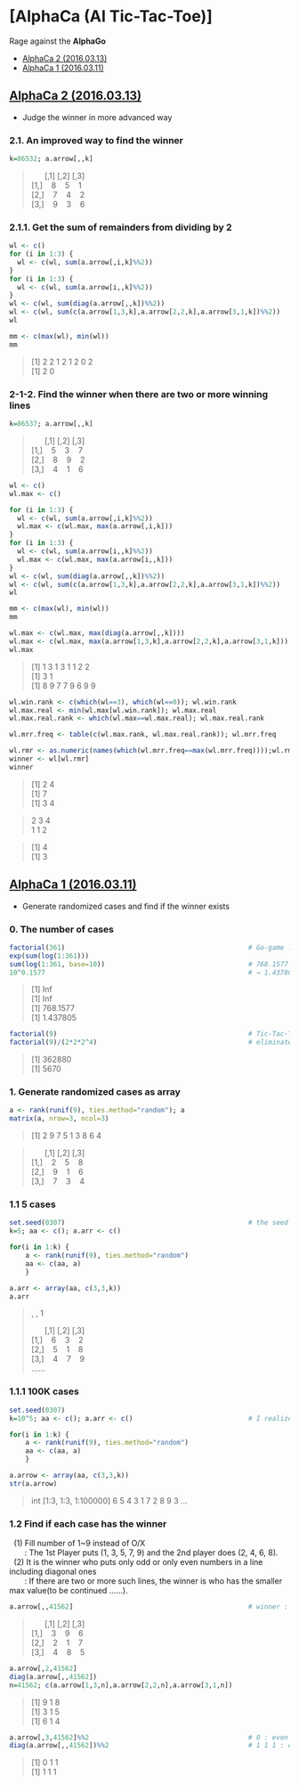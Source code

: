 # [AlphaCa (AI Tic-Tac-Toe)]

Rage against the **AlphaGo**


- [AlphaCa 2 (2016.03.13)](/AlphaCa#alphaca-2-20160313)
- [AlphaCa 1 (2016.03.11)](/AlphaCa#alphaca-1-20160311)



## [AlphaCa 2 (2016.03.13)](/AlphaCa#alphaca-ai-tic-tac-toe)

- Judge the winner in more advanced way

### 2.1. An improved way to find the winner

```r
k=86532; a.arrow[,,k]                                                   # winner : 2nd player (8-4-6 on the '\' line)
```
> &nbsp;&nbsp;&nbsp;&nbsp;&nbsp; [,1] [,2] [,3]  
> [1,] &nbsp;&nbsp; 8 &nbsp;&nbsp; 5 &nbsp;&nbsp; 1  
> [2,] &nbsp;&nbsp; 7 &nbsp;&nbsp; 4 &nbsp;&nbsp; 2  
> [3,] &nbsp;&nbsp; 9 &nbsp;&nbsp; 3 &nbsp;&nbsp; 6


### 2.1.1. Get the sum of remainders from dividing by 2

```r
wl <- c()                                                               # wl(win/lose) : 0 (2nd player wins) / 1~2 (draw) / 3 (1st one wins)
for (i in 1:3) {                                                        # combine colums
  wl <- c(wl, sum(a.arrow[,i,k]%%2))
}
for (i in 1:3) {                                                        # combine rows
  wl <- c(wl, sum(a.arrow[i,,k]%%2))
}
wl <- c(wl, sum(diag(a.arrow[,,k])%%2))                                 # combine \ diagonal 
wl <- c(wl, sum(c(a.arrow[1,3,k],a.arrow[2,2,k],a.arrow[3,1,k])%%2))    # combine / diagonal
wl                                                                      # 7th element is 0 → 2nd player won

mm <- c(max(wl), min(wl))                                               # mm : max and min value from wl; check easier if a winner exists
mm
```
> [1] 2 2 1 2 1 2 0 2  
> [1] 2 0


### 2-1-2. Find the winner when there are two or more winning lines

```r
k=86537; a.arrow[,,k]
```
> &nbsp;&nbsp;&nbsp;&nbsp;&nbsp; [,1] [,2] [,3]  
> [1,] &nbsp;&nbsp; 5 &nbsp;&nbsp; 3 &nbsp;&nbsp; 7  
> [2,] &nbsp;&nbsp; 8 &nbsp;&nbsp; 9 &nbsp;&nbsp; 2  
> [3,] &nbsp;&nbsp; 4 &nbsp;&nbsp; 1 &nbsp;&nbsp; 6

```r
wl <- c()
wl.max <- c()

for (i in 1:3) {
  wl <- c(wl, sum(a.arrow[,i,k]%%2))
  wl.max <- c(wl.max, max(a.arrow[,i,k]))
}
for (i in 1:3) {
  wl <- c(wl, sum(a.arrow[i,,k]%%2))
  wl.max <- c(wl.max, max(a.arrow[i,,k]))
}
wl <- c(wl, sum(diag(a.arrow[,,k])%%2))
wl <- c(wl, sum(c(a.arrow[1,3,k],a.arrow[2,2,k],a.arrow[3,1,k])%%2))
wl                                                                      # 2, 4-th lines consist only of odd numbers

mm <- c(max(wl), min(wl))
mm

wl.max <- c(wl.max, max(diag(a.arrow[,,k])))
wl.max <- c(wl.max, max(a.arrow[1,3,k],a.arrow[2,2,k],a.arrow[3,1,k]))
wl.max                                                                  # wl.max : the max number of each line
```
> [1] 1 3 1 3 1 1 2 2  
> [1] 3 1  
> [1] 8 9 7 7 9 6 9 9

```r
wl.win.rank <- c(which(wl==3), which(wl==0)); wl.win.rank               # return 2, 4 where the winning lines are
wl.max.real <- min(wl.max[wl.win.rank]); wl.max.real                    # the min of the max values in 2, 4th lines is 7
wl.max.real.rank <- which(wl.max==wl.max.real); wl.max.real.rank        # 7 is the max value of 3, 4th lines

wl.mrr.freq <- table(c(wl.max.rank, wl.max.real.rank)); wl.mrr.freq     # {4} is the intersection of {2, 4} and {3, 4}

wl.rmr <- as.numeric(names(which(wl.mrr.freq==max(wl.mrr.freq))));wl.rmr# return 4
winner <- wl[wl.rmr]
winner                                                                  # the 4th line indicates '3' → 1st player won!
```
> [1] 2 4  
> [1] 7  
> [1] 3 4

> 2 3 4  
> 1 1 2

> [1] 4  
> [1] 3



## [AlphaCa 1 (2016.03.11)](/AlphaCa#alphaca-ai-tic-tac-toe)

- Generate randomized cases and find if the winner exists


### 0. The number of cases

```r
factorial(361)                                              # Go-game : 19 * 19 = 361 points
exp(sum(log(1:361)))
sum(log(1:361, base=10))                                    # 768.1577
10^0.1577                                                   # → 1.437805 * 10^768
```
> [1] Inf  
> [1] Inf  
> [1] 768.1577  
> [1] 1.437805

```r
factorial(9)                                                # Tic-Tac-Toe : 362,880
factorial(9)/(2*2*2^4)                                      # eliminate symmetries of top and bottom(/2), left and right(/2), diagonals(/4) : 1/16 → 5,670
```
> [1] 362880  
> [1] 5670


### 1. Generate randomized cases as array

```r
a <- rank(runif(9), ties.method="random"); a
matrix(a, nrow=3, ncol=3)
```
> [1] 2 9 7 5 1 3 8 6 4

> &nbsp;&nbsp;&nbsp;&nbsp;&nbsp; [,1] [,2] [,3]  
> [1,] &nbsp;&nbsp; 2 &nbsp;&nbsp; 5 &nbsp;&nbsp; 8  
> [2,] &nbsp;&nbsp; 9 &nbsp;&nbsp; 1 &nbsp;&nbsp; 6  
> [3,] &nbsp;&nbsp; 7 &nbsp;&nbsp; 3 &nbsp;&nbsp; 4


### 1.1 5 cases

```r
set.seed(0307)                                              # the seed number works during the following for statement …… crazy!
k=5; aa <- c(); a.arr <- c()

for(i in 1:k) {
    a <- rank(runif(9), ties.method="random")
    aa <- c(aa, a)
    }

a.arr <- array(aa, c(3,3,k))
a.arr
```
> , , 1  
> 
> &nbsp;&nbsp;&nbsp;&nbsp;&nbsp; [,1] [,2] [,3]  
> [1,] &nbsp;&nbsp; 6 &nbsp;&nbsp; 3 &nbsp;&nbsp; 2  
> [2,] &nbsp;&nbsp; 5 &nbsp;&nbsp; 1 &nbsp;&nbsp; 8  
> [3,] &nbsp;&nbsp; 4 &nbsp;&nbsp; 7 &nbsp;&nbsp; 9  
> ……


### 1.1.1 100K cases

```r
set.seed(0307)
k=10^5; aa <- c(); a.arr <- c()                             # I realized such numerous cases is not needed, when it was too late.

for(i in 1:k) {
    a <- rank(runif(9), ties.method="random")
    aa <- c(aa, a)
    }

a.arrow <- array(aa, c(3,3,k))
str(a.arrow)
```
>  int [1:3, 1:3, 1:100000] 6 5 4 3 1 7 2 8 9 3 ...


### 1.2 Find if each case has the winner

&nbsp; (1) Fill number of 1~9 instead of O/X  
&nbsp;&nbsp;&nbsp;&nbsp;&nbsp;&nbsp; : The 1st Player puts (1, 3, 5, 7, 9) and the 2nd player does (2, 4, 6, 8).  
&nbsp; (2) It is the winner who puts only odd or only even numbers in a line including diagonal ones  
&nbsp;&nbsp;&nbsp;&nbsp;&nbsp;&nbsp; : If there are two or more such lines, the winner is who has the smaller max value(to be continued ……).

```r
a.arrow[,,41562]                                            # winner : 1nd player (3-1-5 on the '\' line)
```
> &nbsp;&nbsp;&nbsp;&nbsp;&nbsp; [,1] [,2] [,3]  
> [1,] &nbsp;&nbsp; 3 &nbsp;&nbsp; 9 &nbsp;&nbsp; 6  
> [2,] &nbsp;&nbsp; 2 &nbsp;&nbsp; 1 &nbsp;&nbsp; 7  
> [3,] &nbsp;&nbsp; 4 &nbsp;&nbsp; 8 &nbsp;&nbsp; 5

```r
a.arrow[,2,41562]
diag(a.arrow[,,41562])
n=41562; c(a.arrow[1,3,n],a.arrow[2,2,n],a.arrow[3,1,n])
```
> [1] 9 1 8  
> [1] 3 1 5  
> [1] 6 1 4

```r
a.arrow[,3,41562]%%2                                        # 0 : even number / 1 : odd number
diag(a.arrow[,,41562])%%2                                   # 1 1 1 : consists of only odd numbers
```
> [1] 0 1 1  
> [1] 1 1 1